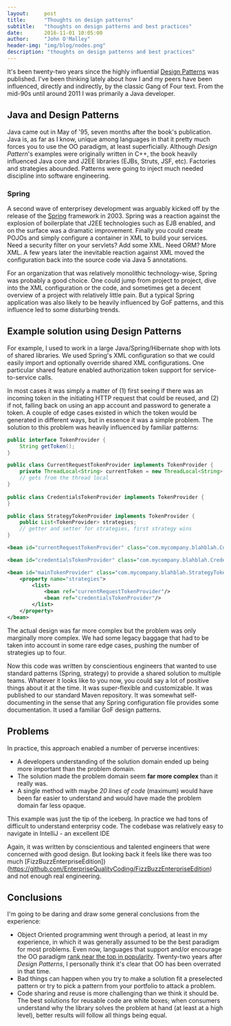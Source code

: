 ```yaml
---
layout:     post
title:      "Thoughts on design patterns"
subtitle:   "thoughts on design patterns and best practices"
date:       2016-11-01 10:05:00
author:     "John O'Malley"
header-img: "img/blog/nodes.png"
description: "thoughts on design patterns and best practices"
---
```


It's been twenty-two years since the highly influential [Design Patterns](https://en.wikipedia.org/wiki/Design_Patterns) was published.  I've been thinking lately about how I and my peers have been influenced, directly and indirectly, by the classic Gang of Four text.  From the mid-90s until around 2011 I was primarily a Java developer.
  
## Java and Design Patterns  

Java came out in May of '95, seven months after the book's publication.  Java is, as far as I know, unique among languages in that it pretty much forces you to use the OO paradigm, at least superficially.  Although *Design Pattern*'s examples were originally written in C++, the book heavily influenced Java core and J2EE libraries (EJBs, Struts, JSF, etc).  Factories and strategies abounded.  Patterns were going to inject much needed discipline into software engineering.

### Spring

A second wave of enterprisey development was arguably kicked off by the release of the [Spring](https://projects.spring.io/spring-framework/) framework in 2003.  Spring was a reaction against the explosion of boilerplate that J2EE technologies such as EJB enabled, and on the surface was a dramatic improvement.  Finally you could create POJOs and simply configure a container in XML to build your services.  Need a security filter on your servlets?  Add some XML.  Need ORM?  More XML.  A few years later the inevitable reaction against XML moved the configuration back into the source code via Java 5 annotations.  

For an organization that was relatively monolithic technology-wise, Spring was probably a good choice.  One could jump from project to project, dive into the XML configuration or the code, and sometimes get a decent overview of a project with relatively little pain.  But a typical Spring application was also likely to be heavily influenced by GoF patterns, and this influence led to some disturbing trends. 

## Example solution using Design Patterns

For example, I used to work in a large Java/Spring/Hibernate shop with lots of shared libraries.  We used Spring's XML configuration so that we could easily import and optionally override shared XML configurations.  One particular shared feature enabled authorization token support for service-to-service calls.  

In most cases it was simply a matter of (1) first seeing if there was an incoming token in the initiating HTTP request that could be reused, and (2) if not, falling back on using an app account and password to generate a token.  A couple of edge cases existed in which the token would be generated in different ways, but in essence it was a simple problem.  The solution to this problem was heavily influenced by familiar patterns:   
 
``` java
public interface TokenProvider {
    String getToken();
}

public class CurrentRequestTokenProvider implements TokenProvider {
    private ThreadLocal<String> currentToken = new ThreadLocal<String>();
    // gets from the thread local 
}
  
public class CredentialsTokenProvider implements TokenProvider {
}

public class StrategyTokenProvider implements TokenProvider {
    public List<TokenProvider> strategies;
    // getter and setter for strategies, first strategy wins   
}
```

``` xml
<bean id="currentRequestTokenProvider" class="com.mycompany.blahblah.CurrentRequestTokenProvider"/>

<bean id="credentialsTokenProvider" class="com.mycompany.blahblah.CredentialsTokenProvider"/>

<bean id="mainTokenProvider" class="com.mycompany.blahblah.StrategyTokenProvider">
    <property name="strategies">
        <list>
            <bean ref="currentRequestTokenProvider"/>
            <bean ref="credentialsTokenProvider"/>
        </list>
    </property>    
</bean>
```

The actual design was far more complex but the problem was only marginally more complex.  We had some legacy baggage that had to be taken into account in some rare edge cases, pushing the number of strategies up to four.

Now this code was written by conscientious engineers that wanted to use standard patterns (Spring, strategy) to provide a shared solution to multiple teams.  Whatever it looks like to you now, you could say a lot of positive things about it at the time.  It was super-flexible and customizable.  It was published to our standard Maven repository.  It was somewhat self-documenting in the sense that any Spring configuration file provides some documentation.  It used a familiar GoF design patterns.

## Problems

In practice, this approach enabled a number of perverse incentives:
 
+ A developers understanding of the solution domain ended up being more important than the problem domain.  
+ The solution made the problem domain seem **far more complex** than it really was.  
+ A single method with maybe *20 lines of code* (maximum) would have been far easier to understand and would have made the problem domain far less opaque.

This example was just the tip of the iceberg.  In practice we had tons of difficult to understand enterprisy code.  The codebase was relatively easy to navigate in IntelliJ - an excellent IDE

Again, it was written by conscientious and talented engineers that were concerned with good design.  But looking back it feels like there was too much [FizzBuzzEnterpriseEdition])(https://github.com/EnterpriseQualityCoding/FizzBuzzEnterpriseEdition) and not enough real engineering.

## Conclusions

I'm going to be daring and draw some general conclusions from the experience:

+ Object Oriented programming went through a period, at least in my experience, in which it was generally assumed to be the best paradigm for most problems. Even now, languages that support and/or encourage the OO paradigm [rank near the top in popularity](https://goo.gl/xizcTG).  Twenty-two years after *Design Patterns*, I personally think it's clear that OO has been overrated in that time.  
+ Bad things can happen when you try to make a solution fit a preselected pattern or try to pick a pattern from your portfolio to attack a problem.  
+ Code sharing and reuse is more challenging than we think it should be.  The best solutions for reusable code are white boxes; when consumers understand why the library solves the problem at hand (at least at a high level), better results will follow all things being equal.
